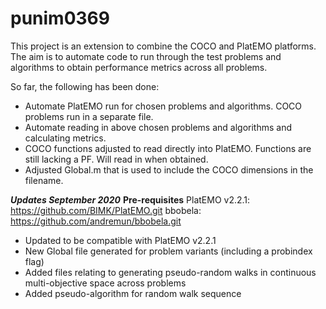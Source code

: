 # punim0369

This project is an extension to combine the COCO and PlatEMO platforms. The aim is to automate code to run through the test problems and algorithms to obtain performance metrics across all problems.

So far, the following has been done:
* Automate PlatEMO run for chosen problems and algorithms. COCO problems run in a separate file.
* Automate reading in above chosen problems and algorithms and calculating metrics.
* COCO functions adjusted to read directly into PlatEMO. Functions are still lacking a PF. Will read in when obtained.
* Adjusted Global.m that is used to include the COCO dimensions in the filename.

***Updates September 2020***
**Pre-requisites**
PlatEMO v2.2.1: https://github.com/BIMK/PlatEMO.git
bbobela: https://github.com/andremun/bbobela.git

* Updated to be compatible with PlatEMO v2.2.1
* New Global file generated for problem variants (including a probindex flag)
* Added files relating to generating pseudo-random walks in continuous multi-objective space across problems
* Added pseudo-algorithm for random walk sequence
